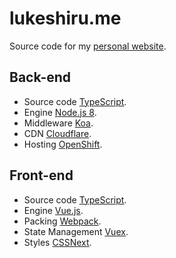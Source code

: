 # lukeshiru.me

Source code for my [personal website](https://lukeshiru.me).

## Back-end

- Source code [TypeScript](https://github.com/Microsoft/TypeScript).
- Engine [Node.js 8](https://nodejs.org).
- Middleware [Koa](https://github.com/koajs/koa).
- CDN [Cloudflare](https://www.cloudflare.com/).
- Hosting [OpenShift](https://openshift.redhat.com).

## Front-end

- Source code [TypeScript](https://github.com/Microsoft/TypeScript).
- Engine [Vue.js](https://vuejs.org/).
- Packing [Webpack](https://webpack.github.io/).
- State Management [Vuex](https://vuex.vuejs.org/en/).
- Styles [CSSNext](http://cssnext.io/).
